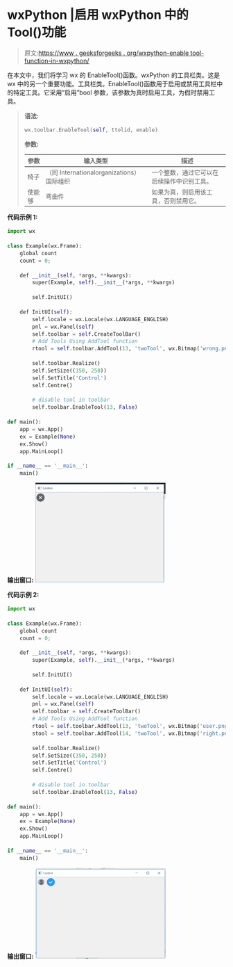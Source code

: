 # wxPython |启用 wxPython 中的 Tool()功能

> 原文:[https://www . geeksforgeeks . org/wxpython-enable tool-function-in-wxpython/](https://www.geeksforgeeks.org/wxpython-enabletool-function-in-wxpython/)

在本文中，我们将学习 wx 的 EnableTool()函数。wxPython 的工具栏类。这是 wx 中的另一个重要功能。工具栏类。EnableTool()函数用于启用或禁用工具栏中的特定工具。它采用“启用”bool 参数，该参数为真时启用工具，为假时禁用工具。

> **语法:**
> 
> ```py
> wx.toolbar.EnableTool(self, ttolid, enable)
> 
> ```
> 
> **参数:**
> 
> | 参数 | 输入类型 | 描述 |
> | --- | --- | --- |
> | 椅子 | （同 Internationalorganizations）国际组织 | 一个整数，通过它可以在后续操作中识别工具。 |
> | 使能够 | 弯曲件 | 如果为真，则启用该工具，否则禁用它。 |

**代码示例 1:**

```py
import wx

class Example(wx.Frame):
    global count
    count = 0;

    def __init__(self, *args, **kwargs):
        super(Example, self).__init__(*args, **kwargs)

        self.InitUI()

    def InitUI(self):
        self.locale = wx.Locale(wx.LANGUAGE_ENGLISH)
        pnl = wx.Panel(self)
        self.toolbar = self.CreateToolBar()
        # Add Tools Using AddTool function
        rtool = self.toolbar.AddTool(13, 'twoTool', wx.Bitmap('wrong.png'), shortHelp ="Simple Tool2")

        self.toolbar.Realize()
        self.SetSize((350, 250))
        self.SetTitle('Control')
        self.Centre()

        # disable tool in toolbar
        self.toolbar.EnableTool(13, False)

def main():
    app = wx.App()
    ex = Example(None)
    ex.Show()
    app.MainLoop()

if __name__ == '__main__':
    main()
```

**输出窗口:**
![](img/363f2aa4717ef3451b335e3698f4f579.png)

**代码示例 2:**

```py
import wx

class Example(wx.Frame):
    global count
    count = 0;

    def __init__(self, *args, **kwargs):
        super(Example, self).__init__(*args, **kwargs)

        self.InitUI()

    def InitUI(self):
        self.locale = wx.Locale(wx.LANGUAGE_ENGLISH)
        pnl = wx.Panel(self)
        self.toolbar = self.CreateToolBar()
        # Add Tools Using AddTool function
        rtool = self.toolbar.AddTool(13, 'twoTool', wx.Bitmap('user.png'), shortHelp ="Simple Tool2")
        stool = self.toolbar.AddTool(14, 'twoTool', wx.Bitmap('right.png'), shortHelp ="Simple Tool2")

        self.toolbar.Realize()
        self.SetSize((350, 250))
        self.SetTitle('Control')
        self.Centre()

        # disable tool in toolbar
        self.toolbar.EnableTool(13, False)

def main():
    app = wx.App()
    ex = Example(None)
    ex.Show()
    app.MainLoop()

if __name__ == '__main__':
    main()
```

**输出窗口:**
![](img/65a4bfa56bdc01724052375d10f69b1a.png)
